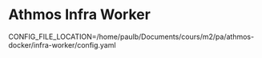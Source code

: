 # Athmos Infra Worker


CONFIG_FILE_LOCATION=/home/paulb/Documents/cours/m2/pa/athmos-docker/infra-worker/config.yaml

